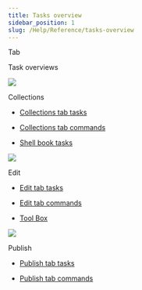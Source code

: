 ```yaml
---
title: Tasks overview
sidebar_position: 1
slug: /Help/Reference/tasks-overview
---
```


 

Tab

Task overviews

![](/ref-docs-assets/images/User_Interface/Tabs/Collections.png)

Collections

-   [Collections tab tasks](Collections_tab_tasks/Collections_tab_tasks_overview.md)
    

-   [Collections tab commands](../User_Interface/Tabs/Collections_tab_commands.md)
    
-   [Shell book tasks](Shell_book_tasks/Shell_book_tasks_overview.md)
    

![](/ref-docs-assets/images/User_Interface/Tabs/EditTab.png)

Edit

-   [Edit tab tasks](Edit_tasks/Edit_tasks_overview.md)
    

-   [Edit tab commands](../User_Interface/Tabs/Edit_tab_commands.md)
-   [Tool Box](../Concepts/Tool_Box.md)

![](/ref-docs-assets/images/User_Interface/Tabs/PublishTab.png)

Publish

-   [Publish tab tasks](Publish_tasks/Publish_tasks_overview.md)
    

-   [Publish tab commands](../User_Interface/Tabs/Publish_tab_commands.md)